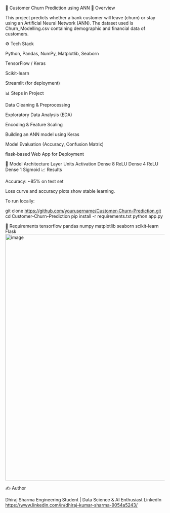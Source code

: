 📘 Customer Churn Prediction using ANN
🧠 Overview

This project predicts whether a bank customer will leave (churn) or stay using an Artificial Neural Network (ANN).
The dataset used is Churn_Modelling.csv containing demographic and financial data of customers.

⚙️ Tech Stack

Python, Pandas, NumPy, Matplotlib, Seaborn

TensorFlow / Keras

Scikit-learn

Streamlit (for deployment)

📊 Steps in Project

Data Cleaning & Preprocessing

Exploratory Data Analysis (EDA)

Encoding & Feature Scaling

Building an ANN model using Keras

Model Evaluation (Accuracy, Confusion Matrix)

flask-based Web App for Deployment

🧩 Model Architecture
Layer	Units	Activation
Dense	8	ReLU
Dense	4	ReLU
Dense	1	Sigmoid
📈 Results

Accuracy: ~85% on test set

Loss curve and accuracy plots show stable learning.

To run locally:

git clone https://github.com/yourusername/Customer-Churn-Prediction.git
cd Customer-Churn-Prediction
pip install -r requirements.txt
python app.py

🧾 Requirements
tensorflow
pandas
numpy
matplotlib
seaborn
scikit-learn
Flask
<img width="1481" height="777" alt="image" src="https://github.com/user-attachments/assets/a1160066-ad19-4f8e-acba-19a02fead860" />

✍️ Author

Dhiraj Sharma
Engineering Student | Data Science & AI Enthusiast
LinkedIn https://www.linkedin.com/in/dhiraj-kumar-sharma-9054a5243/
